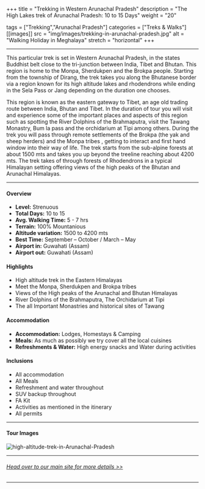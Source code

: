 +++
title = "Trekking in Western Arunachal Pradesh"
description = "The High Lakes trek of Arunachal Pradesh: 10 to 15 Days"
weight = "20"

tags = ["Trekking","Arunachal Pradesh"]
categories = ["Treks & Walks"]
[[images]]
  src = "img/images/trekking-in-arunachal-pradesh.jpg"
  alt = "Walking Holiday in Meghalaya"
  stretch = "horizontal"
+++

---

This particular trek is set in Western Arunachal Pradesh, in the states Buddhist belt close to the tri-junction between India, Tibet and Bhutan. This region is home to the Monpa, Sherdukpen and the Brokpa people. Starting from the township of Dirang, the trek takes you along the Bhutanese border via a region known for its high altitude lakes and rhodendrons while ending in the Sela Pass or Jang depending on the duration one chooses.

This region is known as the eastern gateway to Tibet, an age old trading route between India, Bhutan and Tibet. In the duration of tour you will visit and experience some of the important places and aspects of this region such as spotting the River Dolphins of the Brahmaputra, visit the Tawang Monastry, Bum la pass and the orchidarium at Tipi among others. During the trek you will pass through remote settlements of the Brokpa (the yak and sheep herders) and the Monpa tribes , getting to interact and first hand window into their way of life. The trek starts from the sub-alpine forests at about 1500 mts and takes you up beyond the treeline reaching about 4200 mts. The trek takes of through forests of Rhodendrons in a typical Himalayan setting offering views of the high peaks of the Bhutan and Arunachal Himalayas.

<!--more-->

---



#### Overview

* **Level:** Strenuous
* **Total Days:** 10 to 15
* **Avg. Walking Time:** 5 - 7 hrs
* **Terrain:** 100% Mountanious
* **Altitude variation:** 1500 to 4200 mts
* **Best Time:** September – October / March – May
* **Airport in:** Guwahati (Assam)
* **Airport out:** Guwahati (Assam)


#### Highlights

* High altitude trek in the Eastern Himalayas
* Meet the Monpa, Sherdukpen and Brokpa tribes
* Views of the High peaks of the Arunachal and Bhutan Himalayas
* River Dolphins of the Brahmaputra, The Orchidarium at Tipi
* The all Important Monastries and historical sites of Tawang



#### Accommodation

* **Accommodation:**  Lodges, Homestays & Camping
* **Meals:** As much as possibly we try cover all the local cuisines
* **Refreshments & Water:** High energy snacks and Water during activities

#### Inclusions

* All accommodation
* All Meals
* Refreshment and water throughout
* SUV backup throughout
* FA Kit
* Activities as mentioned in the itinerary
* All permits

---
#### Tour Images

![high-altitude-trek-in-Arunachal-Pradesh](/img/images/trekking-in-western-arunachal-pradesh.jpg)

---
###### [*Head over to our main site for more details >>*](https://www.nnejourneys.com/treks/)

---